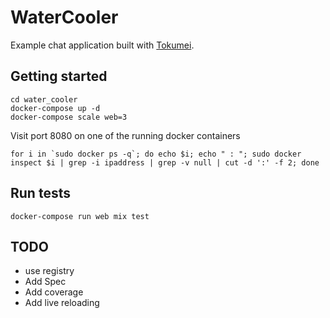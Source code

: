 # WaterCooler

Example chat application built with [Tokumei](https://hex.pm/packages/tokumei).

## Getting started

```
cd water_cooler
docker-compose up -d
docker-compose scale web=3
```

Visit port 8080 on one of the running docker containers

```
for i in `sudo docker ps -q`; do echo $i; echo " : "; sudo docker inspect $i | grep -i ipaddress | grep -v null | cut -d ':' -f 2; done
```


## Run tests


```
docker-compose run web mix test
```

## TODO

- use registry
- Add Spec
- Add coverage
- Add live reloading
